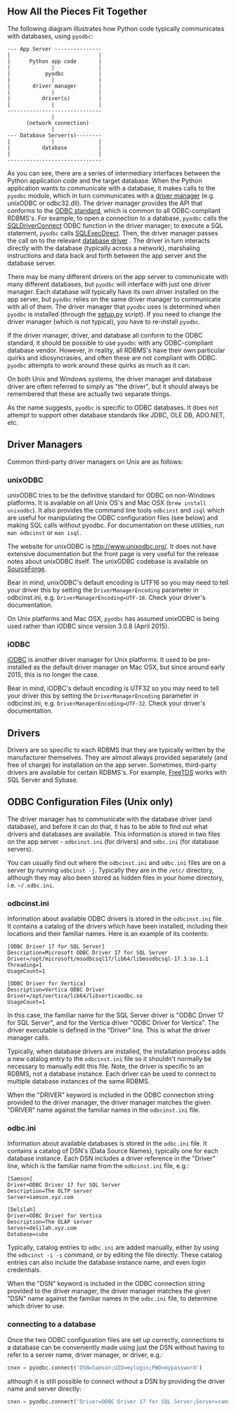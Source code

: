 ## How All the Pieces Fit Together

The following diagram illustrates how Python code typically communicates with databases, using `pyodbc`:

```
--- App Server ---------------
|                            |
|      Python app code       |
|             |              |
|           pyodbc           |
|             |              |
|       driver manager       |
|             |              |
|          driver(s)         |
|             |              |
------------------------------
              |
      (network connection)
              |
--- Database Server(s)--------
|             |              |
|          database          |
|                            |
------------------------------
```

As you can see, there are a series of intermediary interfaces between the Python application code and the target database.
When the Python application wants to communicate with a database, it makes calls to the `pyodbc` module, which in turn communicates with a
[driver manager](https://docs.microsoft.com/en-us/sql/odbc/reference/the-driver-manager)
(e.g. unixODBC or odbc32.dll).
The driver manager provides the API that conforms to the [ODBC standard](https://docs.microsoft.com/en-us/sql/odbc), which is common to all ODBC-compliant RDBMS's.
For example, to open a connection to a database, `pyodbc` calls the
[SQLDriverConnect](https://docs.microsoft.com/en-us/sql/odbc/reference/syntax/sqldriverconnect-function)
ODBC function in the driver manager; to execute a SQL statement, `pyodbc` calls
[SQLExecDirect](https://docs.microsoft.com/en-us/sql/odbc/reference/syntax/sqlexecdirect-function).
Then, the driver manager passes the call on to the relevant
[database driver](https://docs.microsoft.com/en-us/sql/odbc/reference/drivers)
.  The driver in turn interacts directly with the database (typically across a network), marshaling instructions and data back and forth between the app server and the database server.

There may be many different drivers on the app server to communicate with many different databases, but `pyodbc` will interface with just one driver manager.  Each database will typically have its own driver installed on the app server, but `pyodbc` relies on the same driver manager to communicate with all of them.  The driver manager that `pyodbc` uses is determined when `pyodbc` is installed (through the
[setup.py](https://github.com/mkleehammer/pyodbc/blob/master/setup.py)
script).  If you need to change the driver manager (which is not typical), you have to re-install `pyodbc`.

If the driver manager, driver, and database all conform to the ODBC standard, it should be possible to use `pyodbc` with any ODBC-compliant database vendor.
However, in reality, all RDBMS's have their own particular quirks and idiosyncrasies, and often these are not compliant with ODBC.  `pyodbc` attempts to work around these quirks as much as it can.

On both Unix and Windows systems, the driver manager and database driver are often referred to simply as "the driver", but it should always be remembered that these are actually two separate things.

As the name suggests, `pyodbc` is specific to ODBC databases.  It does not attempt to support other database standards like JDBC, OLE DB, ADO.NET, etc.

## Driver Managers

Common third-party driver managers on Unix are as follows:

### unixODBC

unixODBC tries to be the definitive standard for ODBC on non-Windows platforms.
It is available on all Unix OS's and Mac OSX (`brew install unixodbc`). It also provides the command line tools `odbcinst` and `isql` which are useful for manipulating the ODBC configuration files (see below) and making SQL calls without pyodbc. For documentation on these utilities, run `man odbcinst` or `man isql`.

The website for unixODBC is http://www.unixodbc.org/. It does not have extensive documentation but the front page is very useful for the release notes about unixODBC itself. The unixODBC codebase is available on [SourceForge](https://sourceforge.net/projects/unixodbc/).

Bear in mind, unixODBC's default encoding is UTF16 so you may need to tell your driver this by setting the `DriverManagerEncoding` parameter in odbcinst.ini, e.g. `DriverManagerEncoding=UTF-16`.  Check your driver's documentation.

On Unix platforms and Mac OSX, `pyodbc` has assumed unixODBC is being used rather than iODBC since version 3.0.8 (April 2015).

### iODBC

[iODBC](http://www.iodbc.org/) is another driver manager for Unix platforms. It used to be pre-installed as the default driver manager on Mac OSX, but since around early 2015, this is no longer the case.

Bear in mind, iODBC's default encoding is UTF32 so you may need to tell your driver this by setting the `DriverManagerEncoding` parameter in odbcinst.ini, e.g. `DriverManagerEncoding=UTF-32`.  Check your driver's documentation.

## Drivers

Drivers are so specific to each RDBMS that they are typically written by the manufacturer themselves.  They are almost always provided separately (and free of charge) for installation on the app server.
Sometimes, third-party drivers are available for certain RDBMS's.  For example, [FreeTDS](http://www.freetds.org/) works with SQL Server and Sybase.


## ODBC Configuration Files (Unix only)

The driver manager has to communicate with the database driver (and database), and before it can do that, it has to be able to find out what drivers and databases are available. This information is stored in two files on the app server - `odbcinst.ini` (for drivers) and `odbc.ini` (for database servers).

You can usually find out where the `odbcinst.ini` and `odbc.ini` files are on a server by running `odbcinst -j`.  Typically they are in the `/etc/` directory, although they may also been stored as hidden files in your home directory, i.e. `~/.odbc.ini`.

### odbcinst.ini

Information about available ODBC drivers is stored in the `odbcinst.ini` file.
It contains a catalog of the drivers which have been installed, including their locations and their familiar names.  Here is an example of its contents:

```
[ODBC Driver 17 for SQL Server]
Description=Microsoft ODBC Driver 17 for SQL Server
Driver=/opt/microsoft/msodbcsql17/lib64/libmsodbcsql-17.3.so.1.1
Threading=1
UsageCount=1

[ODBC Driver for Vertica]
Description=Vertica ODBC Driver
Driver=/opt/vertica/lib64/libverticaodbc.so
UsageCount=1
```

In this case, the familiar name for the SQL Server driver is "ODBC Driver 17 for SQL Server", and for the Vertica driver "ODBC Driver for Vertica".  The driver executable is defined in the "Driver" line.  This is what the driver manager calls.

Typically, when database drivers are installed, the installation process adds a new catalog entry to the `odbcinst.ini` file so it shouldn't normally be necessary to manually edit this file.  Note, the driver is specific to an RDBMS, not a database instance.  Each driver can be used to connect to multiple database instances of the same RDBMS.

When the "DRIVER" keyword is included in the ODBC connection string provided to the driver manager, the driver manager matches the given "DRIVER" name against the familiar names in the `odbcinst.ini` file.

### odbc.ini

Information about available databases is stored in the `odbc.ini` file.
It contains a catalog of DSN's (Data Source Names), typically one for each database instance.  Each DSN includes a driver reference in the "Driver" line, which is the familiar name from the `odbcinst.ini` file, e.g.:

```
[Samson]
Driver=ODBC Driver 17 for SQL Server
Description=The OLTP server
Server=samson.xyz.com

[Delilah]
Driver=ODBC Driver for Vertica
Description=The OLAP server
Server=delilah.xyz.com
Database=cube
```

Typically, catalog entries to `odbc.ini` are added manually, either by using the `odbcinst -i -s` command, or by editing the file directly.  These catalog entries can also include the database instance name, and even login credentials.

When the "DSN" keyword is included in the ODBC connection string provided to the driver manager, the driver manager matches the given "DSN" name against the familiar names in the `odbc.ini` file, to determine which driver to use.

### connecting to a database

Once the two ODBC configuration files are set up correctly, connections to a database can be conveniently made using just the DSN without having to refer to a server name, driver manager, or driver, e.g.:
```python
cnxn = pyodbc.connect('DSN=Samson;UID=mylogin;PWD=mypassword')
```
although it is still possible to connect without a DSN by providing the driver name and server directly:
```python
cnxn = pyodbc.connect('Driver=ODBC Driver 17 for SQL Server;Server=samson.xyz.com;UID=mylogin;PWD=mypassword')
```
